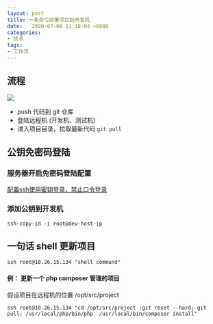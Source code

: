 ```yaml
---
layout: post
title: 一条命令部署项目到开发机
date:   2020-07-08 11:18:04 +0800
categories:
- 技术
tags: 
- 工作流
---
```


## 流程 ##

![](/assets/git-deploy.workflow.png)

- push 代码到 git  仓库
- 登陆远程机 (开发机、测试机)
- 进入项目目录，拉取最新代码 `git pull` 

## 公钥免密码登陆 ##

###  服务器开启免密码登陆配置 ###

[配置ssh使用密钥登录，禁止口令登录](./2016-08-08-ssh.md)

###  添加公钥到开发机 ###

```shell
ssh-copy-id -i root@dev-host-ip
```

## 一句话 shell 更新项目  ##

`ssh root@10.26.15.134 "shell command"`

#### 例： 更新一个 php composer 管理的项目 ####

假设项目在远程机的位置 /opt/src/project
 
```shell
ssh root@10.26.15.134 "cd /opt/src/project ;git reset --hard; git pull; /usr/local/php/bin/php  /usr/local/bin/composer install"
```
